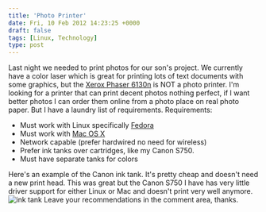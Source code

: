 ```yaml
---
title: 'Photo Printer'
date: Fri, 10 Feb 2012 14:23:25 +0000
draft: false
tags: [Linux, Technology]
type: post
---
```


Last night we needed to print photos for our son's project. We currently have a color laser which is great for printing lots of text documents with some graphics, but the [Xerox Phaser 6130n](http://www.office.xerox.com/printers/color-printers/phaser-6130/enus.html) is NOT a photo printer. I'm looking for a printer that can print decent photos nothing perfect, if I want better photos I can order them online from a photo place on real photo paper. But I have a laundry list of requirements. Requirements:

*   Must work with Linux specifically [Fedora](http://fedoraproject.org/get-fedora)
*   Must work with [Mac OS X](http://www.apple.com/macosx/)
*   Network capable (prefer hardwired no need for wireless)
*   Prefer ink tanks over cartridges, like my Canon S750.
*   Must have separate tanks for colors

Here's an example of the Canon ink tank. It's pretty cheap and doesn't need a new print head. This was great but the Canon S750 I have has very little driver support for either Linux or Mac and doesn't print very well anymore. ![ink tank](http://lh6.googleusercontent.com/public/4wy4giFrkyoKOYBFLvPad35erJGhNHzRD7IsX0pRlUWgsbu278ckkM4AbiMX-mu2ddPjGLpMoDYfW0Xj8tBBLEEJMAto-VC_ZY4Wg2zIjFbETsJ3voLiPtDZbZRNFKoKarOhJLDr1lHkpd3uQrW2RsJdmrH_IDFfOl6_JnLEIb2fV_nH-3YmxvYAtUrSDfnSY-nBrEgdMeDg4FiJIzc5sjck7d1f5IySq73pDA1dEsFyylJghY5nH3s0Qoi2PFYmOgEFh6-kwzonnKTdGP1soIdShZpE4UeP6fW_rwX7G2b9JEbd--JZbHsw4CsJv6f07n99pJRKzBUMXbuQC4MkcwJNqoZvZt8OpypofoRjtnSfX1mHuH3sCzk) Leave your recommendations in the comment area, thanks.